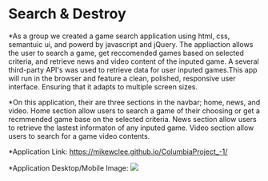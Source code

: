 # Search & Destroy

*As a group we created a game search application using html, css, semantuic ui, and powerd by javascript and jQuery. The appliaction allows the user to search a game, get reccomended games based on selected criteria, and retrieve news and video content of the inputed game. A several third-party API's was used to retrieve data for user inputed games.This app will run in the browser and feature a clean, polished, responsive user interface. Ensuring that it adapts to multiple screen sizes.

*On this application, their are three sections in the navbar; home, news, and video. Home section allow users to search a game of their choosing or get a recmmended game base on the selected criteria. News section allow users to retrieve the lastest informaton of any inputed game. Video section allow users to search for a game video contents.

*Application Link: https://mikewclee.github.io/ColumbiaProject_-1/

*Application Desktop/Mobile Image: ![](Assets/collage.JPG)



